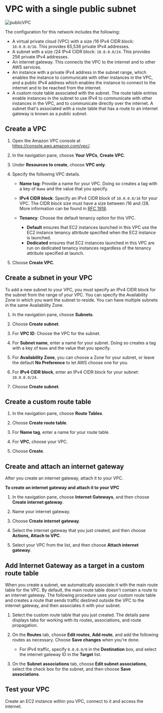 # VPC with a single public subnet

![publicVPC](https://docs.aws.amazon.com/vpc/latest/userguide/images/case-1_updated.png)

The configuration for this network includes the following:
+ A virtual private cloud \(VPC\) with a size /16 IPv4 CIDR block: `10.0.0.0/16`. This provides 65,536 private IPv4 addresses\.
+ A subnet with a size /24 IPv4 CIDR block: `10.0.0.0/24`. This provides 256 private IPv4 addresses\.
+ An internet gateway\. This connects the VPC to the internet and to other AWS services\.
+ An instance with a private IPv4 address in the subnet range, which enables the instance to communicate with other instances in the VPC, and a public IPv4 address which enables the instance to connect to the internet and to be reached from the internet\.
+ A custom route table associated with the subnet\. The route table entries enable instances in the subnet to use IPv4 to communicate with other instances in the VPC, and to communicate directly over the internet\. A subnet that's associated with a route table that has a route to an internet gateway is known as a *public subnet*\.


## Create a VPC

1. Open the Amazon VPC console at [https://console\.aws\.amazon\.com/vpc/](https://console.aws.amazon.com/vpc).

2. In the navigation pane, choose **Your VPCs**, **Create VPC**\.

3. Under **Resources to create**, choose **VPC only**\.

4. Specify the following VPC details\.
    + **Name tag**: Provide a name for your VPC\. Doing so creates a tag with a key of `Name` and the value that you specify\.
    + **IPv4 CIDR block**: Specify an IPv4 CIDR block of `10.0.0.0/16` for your VPC\. The CIDR block size must have a size between /16 and /28\. More information can be found in [RFC 1918](http://www.faqs.org/rfcs/rfc1918.html).

    + **Tenancy**: Choose the default tenancy option for this VPC\.
        + **Default** ensures that EC2 instances launched in this VPC use the EC2 instance tenancy attribute specified when the EC2 instance is launched\.
        + **Dedicated** ensures that EC2 instances launched in this VPC are run on dedicated tenancy instances regardless of the tenancy attribute specified at launch\.

5. Choose **Create VPC**\.


## Create a subnet in your VPC

To add a new subnet to your VPC, you must specify an IPv4 CIDR block for the subnet from the range of your VPC\. You can specify the Availability Zone in which you want the subnet to reside\. You can have multiple subnets in the same Availability Zone\.

1. In the navigation pane, choose **Subnets**\.

2. Choose **Create subnet**\.

3. For **VPC ID**: Choose the VPC for the subnet\.

4. For **Subnet name**, enter a name for your subnet\. Doing so creates a tag with a key of `Name` and the value that you specify\.

5. For **Availability Zone**, you can choose a Zone for your subnet, or leave the default **No Preference** to let AWS choose one for you\.

6. For **IPv4 CIDR block**, enter an IPv4 CIDR block for your subnet\: `10.0.0.0/24`\.

7. Choose **Create subnet**\.

## Create a custom route table

1. In the navigation pane, choose **Route Tables**\.

2. Choose **Create route table**\.

3. For **Name tag**, enter a name for your route table\.

4. For **VPC**, choose your VPC\.

5. Choose **Create**\.


## Create and attach an internet gateway

After you create an internet gateway, attach it to your VPC\.

**To create an internet gateway and attach it to your VPC**

1. In the navigation pane, choose **Internet Gateways**, and then choose **Create internet gateway**\.

2. Name your internet gateway\.

3. Choose **Create internet gateway**\.

4. Select the internet gateway that you just created, and then choose **Actions, Attach to VPC**\.

5. Select your VPC from the list, and then choose **Attach internet gateway**\.


## Add Internet Gateway as a target in a custom route table

When you create a subnet, we automatically associate it with the main route table for the VPC\. By default, the main route table doesn't contain a route to an internet gateway\. The following procedure uses your custom route table and creates a route that sends traffic destined outside the VPC to the internet gateway, and then associates it with your subnet\.

1. Select the custom route table that you just created\. The details pane displays tabs for working with its routes, associations, and route propagation\.

2. On the **Routes** tab, choose **Edit routes**, **Add route**, and add the following routes as necessary\. Choose **Save changes** when you're done\.
    + For IPv4 traffic, specify `0.0.0.0/0` in the **Destination** box, and select the internet gateway ID in the **Target** list\.

3. On the **Subnet associations** tab, choose **Edit subnet associations**, select the check box for the subnet, and then choose **Save associations**\.


## Test your VPC

Create an EC2 instance within you VPC, connect to it and access the internet.

